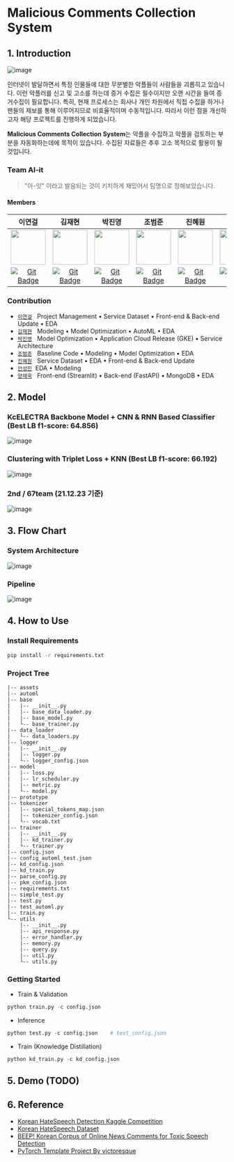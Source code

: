 # Malicious Comments Collection System

## 1. Introduction

![image](https://user-images.githubusercontent.com/48538655/146724216-66d3da83-5024-4253-b170-1acd4449a344.png)

  인터넷이 발달하면서 특정 인물들에 대한 무분별한 악플들이 사람들을 괴롭히고 있습니다. 이런 악플러를 신고 및 고소를 하는데 증거 수집은 필수이지만 오랜 시간을 들여 증거수집이 필요합니다. 특히, 현재 프로세스는 회사나 개인 차원에서 직접 수집을 하거나 팬들의 제보를 통해 이루어지므로 비효율적이며 수동적입니다. 따라서 이런 점을 개선하고자 해당 프로젝트를 진행하게 되었습니다.

  **Malicious Comments Collection System**는 악플을 수집하고 악플을 검토하는 부분을 자동화하는데에 목적이 있습니다. 수집된 자료들은 추후 고소 목적으로 활용이 될 것입니다. 

### Team AI-it

> "아-잇" 이라고 발음되는 것이 키치하게 재밌어서 팀명으로 정해보았습니다.

#### Members

|                            이연걸                            |                            김재현                            |                            박진영                            |                            조범준                            |                            진혜원                            |                            안성민                            |                            양재욱                            |
| :----------------------------------------------------------: | :----------------------------------------------------------: | :----------------------------------------------------------: | :----------------------------------------------------------: | :----------------------------------------------------------: | :----------------------------------------------------------: | :----------------------------------------------------------: |
| <img src='https://avatars.githubusercontent.com/u/48538655?v=4' height=80 width=80px></img> | <img src='https://avatars.githubusercontent.com/u/83448285?v=4' height=80 width=80px></img> | <img src='https://avatars.githubusercontent.com/u/34739974?v=4' height=80 width=80px></img> | <img src='https://avatars.githubusercontent.com/u/20266073?v=4' height=80 width=80px></img> | <img src='https://avatars.githubusercontent.com/u/39722108?v=4' height=80 width=80px></img> | <img src='https://avatars.githubusercontent.com/u/81609329?v=4' height=80 width=80px></img> | <img src='https://avatars.githubusercontent.com/u/56633607?v=4' height=80 width=80px></img> |
| [![Git Badge](http://img.shields.io/badge/-Github-black?style=flat-square&logo=github)](https://github.com/LeeYeonGeol) | [![Git Badge](http://img.shields.io/badge/-Github-black?style=flat-square&logo=github)](https://github.com/CozyKim) | [![Git Badge](http://img.shields.io/badge/-Github-black?style=flat-square&logo=github)](https://github.com/nazzang49) | [![Git Badge](http://img.shields.io/badge/-Github-black?style=flat-square&logo=github)](https://github.com/goattier) | [![Git Badge](http://img.shields.io/badge/-Github-black?style=flat-square&logo=github)](https://github.com/hyewon11) | [![Git Badge](http://img.shields.io/badge/-Github-black?style=flat-square&logo=github)](https://github.com/tttangmin) | [![Git Badge](http://img.shields.io/badge/-Github-black?style=flat-square&logo=github)](https://github.com/didwodnr123) |

### Contribution

- [`이연걸`](https://github.com/LeeYeonGeol) &nbsp; Project Management • Service Dataset • Front-end & Back-end Update • EDA
- [`김재현`](https://github.com/CozyKim) &nbsp; Modeling • Model Optimization • AutoML • EDA
- [`박진영`](https://github.com/nazzang49) &nbsp; Model Optimization • Application Cloud Release (GKE) • Service Architecture
- [`조범준`](https://github.com/goattier) &nbsp; Baseline Code • Modeling • Model Optimization • EDA
- [`진혜원`](https://github.com/hyewon11) &nbsp; Service Dataset • EDA • Front-end & Back-end Update
- [`안성민`](https://github.com/tttangmin)  &nbsp;EDA • Modeling
- [`양재욱`](https://github.com/didwodnr123) &nbsp; Front-end (Streamlit) • Back-end (FastAPI) • MongoDB •  EDA

## 2. Model

### KcELECTRA Backbone Model + CNN & RNN Based Classifier (Best LB f1-score: 64.856)
![image](https://user-images.githubusercontent.com/20266073/147147702-ff94e551-ea1c-4b4e-bdd5-622a31680442.png)

### Clustering with Triplet Loss + KNN (Best LB f1-score: 66.192)
![image](https://user-images.githubusercontent.com/20266073/147147922-aebcf049-1f3f-49b3-954f-a9322d4ec901.png)

### 2nd / 67team (21.12.23 기준)
![image](https://user-images.githubusercontent.com/20266073/147148111-587f6ca2-0252-4237-ab63-bc9e919c3064.png)


## 3. Flow Chart

### System Architecture

![image](https://user-images.githubusercontent.com/39722108/147093220-ef42c25c-c240-4911-93c9-ec0eb81af432.png)

### Pipeline

![image](https://user-images.githubusercontent.com/48538655/146738181-85996171-e84f-451a-85ca-165098608523.png)

## 4. How to Use

### Install Requirements

```bash
pip install -r requirements.txt
```

### Project Tree

```
|-- assets
|-- automl
|-- base
|   |-- __init__.py
|   |-- base_data_loader.py
|   |-- base_model.py
|   └-- base_trainer.py
|-- data_loader
|   └-- data_loaders.py
|-- logger
|   |-- __init__.py
|   |-- logger.py
|   └-- logger_config.json
|-- model
|   |-- loss.py
|   |-- lr_scheduler.py
|   |-- metric.py
|   └-- model.py
|-- prototype
|-- tokenizer
|   |-- special_tokens_map.json
|   |-- tokenizer_config.json
|   └-- vocab.txt
|-- trainer
|   |-- __init__.py
|   |-- kd_trainer.py
|   └-- trainer.py
|-- config.json
|-- config_automl_test.json
|-- kd_config.json
|-- kd_train.py
|-- parse_config.py
|-- pkm_config.json
|-- requirements.txt
|-- simple_test.py
|-- test.py
|-- test_automl.py
|-- train.py
└-- utils
    |-- __init__.py
    |-- api_response.py
    |-- error_handler.py
    |-- memory.py
    |-- query.py
    |-- util.py
    └-- utils.py
```

### Getting Started
- Train & Validation
```python
python train.py -c config.json
```
- Inference
```python
python test.py -c config.json    # test_config.json
```
- Train (Knowledge Distillation)
```python
python kd_train.py -c kd_config.json
```

## 5. Demo (TODO)

## 6. Reference
- [Korean HateSpeech Detection Kaggle Competition](https://www.kaggle.com/c/korean-hate-speech-detection/data)
- [Korean HateSpeech Dataset](https://github.com/kocohub/korean-hate-speech)
- [BEEP! Korean Corpus of Online News Comments for Toxic Speech Detection](https://aclanthology.org/2020.socialnlp-1.4/)
- [PyTorch Template Project By victoresque](https://github.com/victoresque/pytorch-template)
